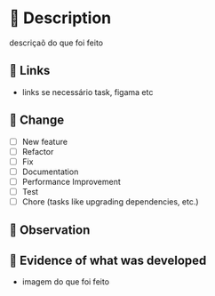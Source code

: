 # 📝 Description
descriçaõ do que foi feito

## 🔗 Links
- links se necessário task, figama etc 

## 🚚 Change
- [ ] New feature
- [ ] Refactor
- [ ] Fix
- [ ] Documentation
- [ ] Performance Improvement
- [ ] Test
- [ ] Chore (tasks like upgrading dependencies, etc.)

## 📝 Observation


## 👀 Evidence of what was developed
- imagem do que foi feito
